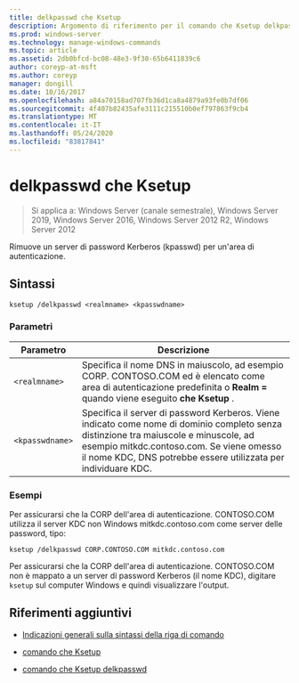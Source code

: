 ```yaml
---
title: delkpasswd che Ksetup
description: Argomento di riferimento per il comando che Ksetup delkpasswd, che rimuove un server di password Kerberos (kpasswd) per un'area di autenticazione.
ms.prod: windows-server
ms.technology: manage-windows-commands
ms.topic: article
ms.assetid: 2db0bfcd-bc08-48e3-9f30-65b6411839c6
author: coreyp-at-msft
ms.author: coreyp
manager: dongill
ms.date: 10/16/2017
ms.openlocfilehash: a84a70158ad707fb36d1ca8a4879a93fe0b7df06
ms.sourcegitcommit: 4f407b82435afe3111c215510b0ef797863f9cb4
ms.translationtype: MT
ms.contentlocale: it-IT
ms.lasthandoff: 05/24/2020
ms.locfileid: "83817841"
---
```

# <a name="ksetup-delkpasswd"></a>delkpasswd che Ksetup

> Si applica a: Windows Server (canale semestrale), Windows Server 2019, Windows Server 2016, Windows Server 2012 R2, Windows Server 2012

Rimuove un server di password Kerberos (kpasswd) per un'area di autenticazione.

## <a name="syntax"></a>Sintassi

```
ksetup /delkpasswd <realmname> <kpasswdname>
```

### <a name="parameters"></a>Parametri

| Parametro | Descrizione |
| --------- | ----------- |
| `<realmname>` |  Specifica il nome DNS in maiuscolo, ad esempio CORP. CONTOSO.COM ed è elencato come area di autenticazione predefinita o **Realm =** quando viene eseguito **che Ksetup** . |
| `<kpasswdname>` | Specifica il server di password Kerberos. Viene indicato come nome di dominio completo senza distinzione tra maiuscole e minuscole, ad esempio mitkdc.contoso.com. Se viene omesso il nome KDC, DNS potrebbe essere utilizzata per individuare KDC. |

### <a name="examples"></a>Esempi

Per assicurarsi che la CORP dell'area di autenticazione. CONTOSO.COM utilizza il server KDC non Windows mitkdc.contoso.com come server delle password, tipo:

```
ksetup /delkpasswd CORP.CONTOSO.COM mitkdc.contoso.com
```

Per assicurarsi che la CORP dell'area di autenticazione. CONTOSO.COM non è mappato a un server di password Kerberos (il nome KDC), digitare `ksetup` sul computer Windows e quindi visualizzare l'output.

## <a name="additional-references"></a>Riferimenti aggiuntivi

- [Indicazioni generali sulla sintassi della riga di comando](command-line-syntax-key.md)

- [comando che Ksetup](ksetup.md)

- [comando che Ksetup delkpasswd](ksetup-delkpasswd.md)
